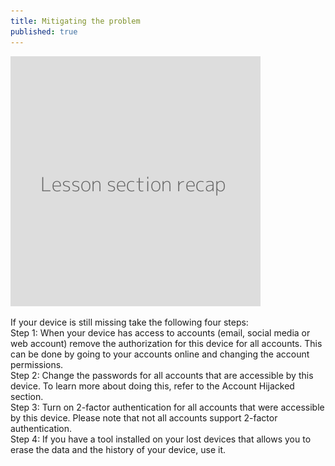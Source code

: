 ```yaml
---
title: Mitigating the problem
published: true
---
```

![](recap.png)

If your device is still missing take the following four steps:
<br>
Step 1: When your device has access to accounts (email, social media or web account) remove the authorization for this device for all accounts. This can be done by going to your accounts online and changing the account permissions.
<br>
Step 2: Change the passwords for all accounts that are accessible by this device. To learn more about doing this, refer to the Account Hijacked section.
<br>
Step 3: Turn on 2-factor authentication for all accounts that were accessible by this device. Please note that not all accounts support 2-factor authentication.
<br>
Step 4: If you have a tool installed on your lost devices that allows you to erase the data and the history of your device, use it.
